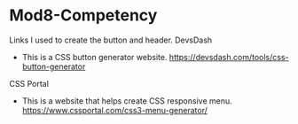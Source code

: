 # Mod8-Competency
Links I used to create the button and header.
DevsDash
- This is a CSS button generator website.
https://devsdash.com/tools/css-button-generator

CSS Portal
- This is a website that helps create CSS responsive menu.
https://www.cssportal.com/css3-menu-generator/

